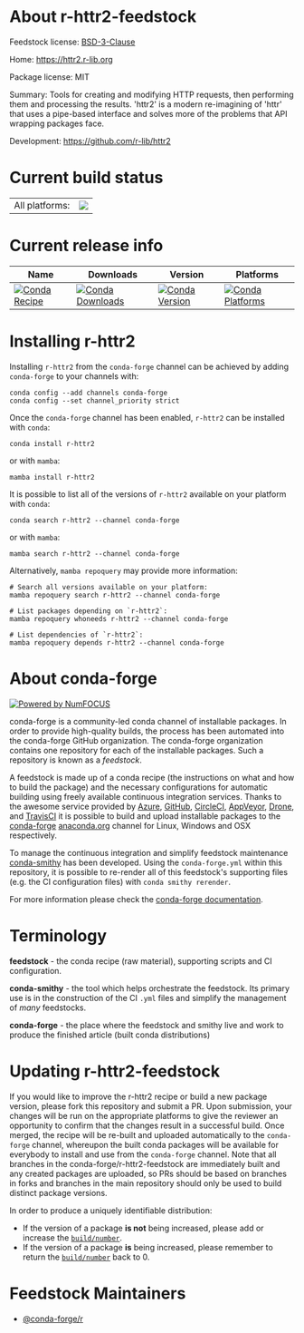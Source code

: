 About r-httr2-feedstock
=======================

Feedstock license: [BSD-3-Clause](https://github.com/conda-forge/r-httr2-feedstock/blob/main/LICENSE.txt)

Home: https://httr2.r-lib.org

Package license: MIT

Summary: Tools for creating and modifying HTTP requests, then performing them and processing the results. 'httr2' is a modern re-imagining of 'httr' that uses a pipe-based interface and solves more of the problems that API wrapping packages face.

Development: https://github.com/r-lib/httr2

Current build status
====================


<table><tr><td>All platforms:</td>
    <td>
      <a href="https://dev.azure.com/conda-forge/feedstock-builds/_build/latest?definitionId=16415&branchName=main">
        <img src="https://dev.azure.com/conda-forge/feedstock-builds/_apis/build/status/r-httr2-feedstock?branchName=main">
      </a>
    </td>
  </tr>
</table>

Current release info
====================

| Name | Downloads | Version | Platforms |
| --- | --- | --- | --- |
| [![Conda Recipe](https://img.shields.io/badge/recipe-r--httr2-green.svg)](https://anaconda.org/conda-forge/r-httr2) | [![Conda Downloads](https://img.shields.io/conda/dn/conda-forge/r-httr2.svg)](https://anaconda.org/conda-forge/r-httr2) | [![Conda Version](https://img.shields.io/conda/vn/conda-forge/r-httr2.svg)](https://anaconda.org/conda-forge/r-httr2) | [![Conda Platforms](https://img.shields.io/conda/pn/conda-forge/r-httr2.svg)](https://anaconda.org/conda-forge/r-httr2) |

Installing r-httr2
==================

Installing `r-httr2` from the `conda-forge` channel can be achieved by adding `conda-forge` to your channels with:

```
conda config --add channels conda-forge
conda config --set channel_priority strict
```

Once the `conda-forge` channel has been enabled, `r-httr2` can be installed with `conda`:

```
conda install r-httr2
```

or with `mamba`:

```
mamba install r-httr2
```

It is possible to list all of the versions of `r-httr2` available on your platform with `conda`:

```
conda search r-httr2 --channel conda-forge
```

or with `mamba`:

```
mamba search r-httr2 --channel conda-forge
```

Alternatively, `mamba repoquery` may provide more information:

```
# Search all versions available on your platform:
mamba repoquery search r-httr2 --channel conda-forge

# List packages depending on `r-httr2`:
mamba repoquery whoneeds r-httr2 --channel conda-forge

# List dependencies of `r-httr2`:
mamba repoquery depends r-httr2 --channel conda-forge
```


About conda-forge
=================

[![Powered by
NumFOCUS](https://img.shields.io/badge/powered%20by-NumFOCUS-orange.svg?style=flat&colorA=E1523D&colorB=007D8A)](https://numfocus.org)

conda-forge is a community-led conda channel of installable packages.
In order to provide high-quality builds, the process has been automated into the
conda-forge GitHub organization. The conda-forge organization contains one repository
for each of the installable packages. Such a repository is known as a *feedstock*.

A feedstock is made up of a conda recipe (the instructions on what and how to build
the package) and the necessary configurations for automatic building using freely
available continuous integration services. Thanks to the awesome service provided by
[Azure](https://azure.microsoft.com/en-us/services/devops/), [GitHub](https://github.com/),
[CircleCI](https://circleci.com/), [AppVeyor](https://www.appveyor.com/),
[Drone](https://cloud.drone.io/welcome), and [TravisCI](https://travis-ci.com/)
it is possible to build and upload installable packages to the
[conda-forge](https://anaconda.org/conda-forge) [anaconda.org](https://anaconda.org/)
channel for Linux, Windows and OSX respectively.

To manage the continuous integration and simplify feedstock maintenance
[conda-smithy](https://github.com/conda-forge/conda-smithy) has been developed.
Using the ``conda-forge.yml`` within this repository, it is possible to re-render all of
this feedstock's supporting files (e.g. the CI configuration files) with ``conda smithy rerender``.

For more information please check the [conda-forge documentation](https://conda-forge.org/docs/).

Terminology
===========

**feedstock** - the conda recipe (raw material), supporting scripts and CI configuration.

**conda-smithy** - the tool which helps orchestrate the feedstock.
                   Its primary use is in the construction of the CI ``.yml`` files
                   and simplify the management of *many* feedstocks.

**conda-forge** - the place where the feedstock and smithy live and work to
                  produce the finished article (built conda distributions)


Updating r-httr2-feedstock
==========================

If you would like to improve the r-httr2 recipe or build a new
package version, please fork this repository and submit a PR. Upon submission,
your changes will be run on the appropriate platforms to give the reviewer an
opportunity to confirm that the changes result in a successful build. Once
merged, the recipe will be re-built and uploaded automatically to the
`conda-forge` channel, whereupon the built conda packages will be available for
everybody to install and use from the `conda-forge` channel.
Note that all branches in the conda-forge/r-httr2-feedstock are
immediately built and any created packages are uploaded, so PRs should be based
on branches in forks and branches in the main repository should only be used to
build distinct package versions.

In order to produce a uniquely identifiable distribution:
 * If the version of a package **is not** being increased, please add or increase
   the [``build/number``](https://docs.conda.io/projects/conda-build/en/latest/resources/define-metadata.html#build-number-and-string).
 * If the version of a package **is** being increased, please remember to return
   the [``build/number``](https://docs.conda.io/projects/conda-build/en/latest/resources/define-metadata.html#build-number-and-string)
   back to 0.

Feedstock Maintainers
=====================

* [@conda-forge/r](https://github.com/orgs/conda-forge/teams/r/)

